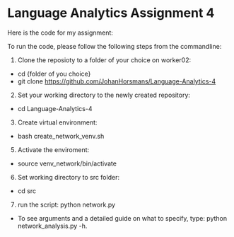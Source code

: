 # Language Analytics Assignment 4

Here is the code for my assignment:

To run the code, please follow the following steps from the commandline:
1. Clone the reposioty to a folder of your choice on worker02: 
- cd {folder of you choice}
- git clone https://github.com/JohanHorsmans/Language-Analytics-4
2. Set your working directory to the newly created repository:
- cd Language-Analytics-4
3. Create virtual environment: 
- bash create_network_venv.sh 
5. Activate the enviroment:
- source venv_network/bin/activate
6. Set working directory to src folder: 
- cd src
7.  run the script: python network.py
- To see arguments and a detailed guide on what to specify, type: python network_analysis.py -h.
